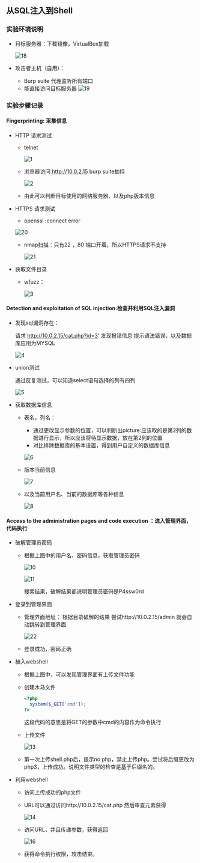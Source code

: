 ## 从SQL注入到Shell

###  实验环境说明

- 目标服务器：下载镜像，VirtualBox加载

  ![18](https://github.com/songyawen/ns/raw/flip_class_3/2017-2/Sonya_Coursework/HW_3/image_sql_in/18.png)

- 攻击者主机（自用）：

  - Burp suite 代理监听所有端口
  - 能直接访问目标服务器
  ![19](https://github.com/songyawen/ns/raw/flip_class_3/2017-2/Sonya_Coursework/HW_3/image_sql_in/19.png)

### 实验步骤记录

####  Fingerprinting: 采集信息

- HTTP 请求测试

  - telnet

    ![1](https://github.com/songyawen/ns/raw/flip_class_3/2017-2/Sonya_Coursework/HW_3/image_sql_in/1.png)

  - 浏览器访问 http://10.0.2.15  burp suite劫持

    ![2](https://github.com/songyawen/ns/raw/flip_class_3/2017-2/Sonya_Coursework/HW_3/image_sql_in/2.png)

  - 由此可以判断目标使用的网络服务器、以及php版本信息

- HTTPS 请求测试 

  - openssl :connect error

  ![20](https://github.com/songyawen/ns/raw/flip_class_3/2017-2/Sonya_Coursework/HW_3/image_sql_in/20.png)

  - nmap扫描：只有22 ，80 端口开着，所以HTTPS请求不支持

    ![21](https://github.com/songyawen/ns/raw/flip_class_3/2017-2/Sonya_Coursework/HW_3/image_sql_in/21.png)

- 获取文件目录

  - wfuzz：

    ![3](https://github.com/songyawen/ns/raw/flip_class_3/2017-2/Sonya_Coursework/HW_3/image_sql_in/3.png)

####  Detection and exploitation of SQL injection:检查并利用SQL注入漏洞

- 发现sql漏洞存在：

  请求 http://10.0.2.15/cat.php?id=3' 发现报错信息 提示语法错误，以及数据库应用为MYSQL

  ![4](https://github.com/songyawen/ns/raw/flip_class_3/2017-2/Sonya_Coursework/HW_3/image_sql_in/4.png)

- union测试

  通过反复测试，可以知道select语句选择的列有四列

  ![5](https://github.com/songyawen/ns/raw/flip_class_3/2017-2/Sonya_Coursework/HW_3/image_sql_in/5.png)

- 获取数据库信息

  - 表名，列名：

    - 通过更改显示参数的位置，可以判断出picture:应该取的是第2列的数据进行显示，所以应该将待显示数据，放在第2列的位置
    - 对比排除数据库的基本设置，得到用户自定义的数据库信息

    ![6](https://github.com/songyawen/ns/raw/flip_class_3/2017-2/Sonya_Coursework/HW_3/image_sql_in/6.png)

  - 版本当前信息

    ![7](https://github.com/songyawen/ns/raw/flip_class_3/2017-2/Sonya_Coursework/HW_3/image_sql_in/7.png)

  - 以及当前用户名、当前的数据库等各种信息  

    ![8](https://github.com/songyawen/ns/raw/flip_class_3/2017-2/Sonya_Coursework/HW_3/image_sql_in/8.png)

####  Access to the administration pages and code execution ：进入管理界面，代码执行

- 破解管理员密码

  - 根据上图中的用户名、密码信息，获取管理员密码

    ![10](https://github.com/songyawen/ns/raw/flip_class_3/2017-2/Sonya_Coursework/HW_3/image_sql_in/10.png)

    ![11](https://github.com/songyawen/ns/raw/flip_class_3/2017-2/Sonya_Coursework/HW_3/image_sql_in/11.png)

    搜索结果，破解结果都说明管理员密码是P4ssw0rd

- 登录到管理界面

  - 管理界面地址： 根据目录破解的结果 尝试http://10.0.2.15/admin 就会自动跳转到管理界面

    ![22](https://github.com/songyawen/ns/raw/flip_class_3/2017-2/Sonya_Coursework/HW_3/image_sql_in/22.png)

  - 登录成功，密码正确

- 植入webshell

  - 根据上图中，可以发现管理界面有上传文件功能

  - 创建木马文件

    ```php 
    <?php
      system($_GET['cmd']);
    ?>
    ```

    这段代码的意思是将GET的参数中cmd的内容作为命令执行

  - 上传文件

    ![13](https://github.com/songyawen/ns/raw/flip_class_3/2017-2/Sonya_Coursework/HW_3/image_sql_in/13.png)

  - 第一次上传shell.php后，提示no php，禁止上传php。尝试将后缀更改为php3，上传成功。说明文件类型的检查是基于后缀名的。

- 利用webshell

  - 访问上传成功的php文件

  - URL可以通过访问http://10.0.2.15/cat.php 然后审查元素获得

    ![14](https://github.com/songyawen/ns/raw/flip_class_3/2017-2/Sonya_Coursework/HW_3/image_sql_in/14.png)

  - 访问URL，并且传递参数，获得返回

    ![16](https://github.com/songyawen/ns/raw/flip_class_3/2017-2/Sonya_Coursework/HW_3/image_sql_in/16.png)

  - 获得命令执行权限，攻击结束。
